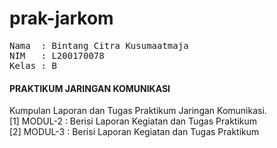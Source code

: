 # prak-jarkom
<pre>
Nama  : Bintang Citra Kusumaatmaja
NIM   : L200170078
Kelas : B
</pre>


<h4> PRAKTIKUM JARINGAN KOMUNIKASI </h4>
Kumpulan Laporan dan Tugas Praktikum Jaringan Komunikasi.<br>
[1] MODUL-2 : Berisi Laporan Kegiatan dan Tugas Praktikum<br>
[2] MODUL-3 : Berisi Laporan Kegiatan dan Tugas Praktikum<br>
